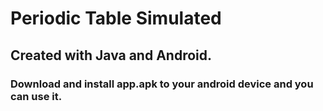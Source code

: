 # Periodic Table Simulated
## Created with Java and Android.
### Download and install app.apk to your android device and you can use it.

